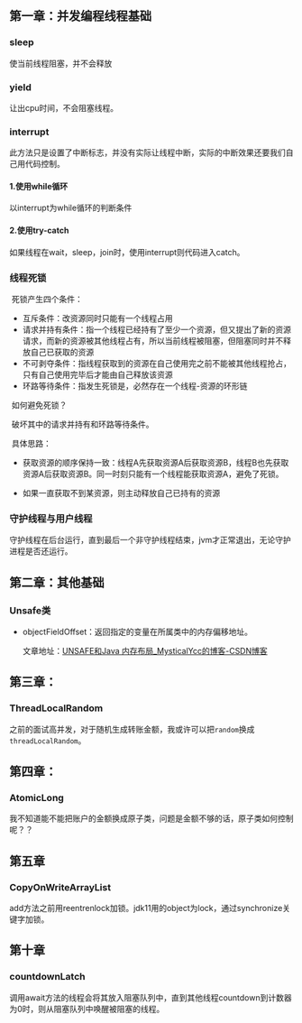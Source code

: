 ## 第一章：并发编程线程基础

### sleep

使当前线程阻塞，并不会释放

### yield

让出cpu时间，不会阻塞线程。

### interrupt

此方法只是设置了中断标志，并没有实际让线程中断，实际的中断效果还要我们自己用代码控制。

#### 1.使用while循环

以interrupt为while循环的判断条件

#### 2.使用try-catch

如果线程在wait，sleep，join时，使用interrupt则代码进入catch。

### 线程死锁

​	死锁产生四个条件：

- 互斥条件：改资源同时只能有一个线程占用
- 请求并持有条件：指一个线程已经持有了至少一个资源，但又提出了新的资源请求，而新的资源被其他线程占有，所以当前线程被阻塞，但阻塞同时并不释放自己已获取的资源
- 不可剥夺条件：指线程获取到的资源在自己使用完之前不能被其他线程抢占，只有自己使用完毕后才能由自己释放该资源
- 环路等待条件：指发生死锁是，必然存在一个线程-资源的环形链



​	如何避免死锁？

​	破坏其中的请求并持有和环路等待条件。

​	具体思路：

- 获取资源的顺序保持一致：线程A先获取资源A后获取资源B，线程B也先获取资源A后获取资源B。同一时刻只能有一个线程能获取资源A，避免了死锁。

- 如果一直获取不到某资源，则主动释放自己已持有的资源



### 守护线程与用户线程

守护线程在后台运行，直到最后一个非守护线程结束，jvm才正常退出，无论守护进程是否还运行。



## 第二章：其他基础

### Unsafe类

- objectFieldOffset：返回指定的变量在所属类中的内存偏移地址。

  文章地址：[UNSAFE和Java 内存布局_MysticalYcc的博客-CSDN博客](https://blog.csdn.net/qq_17238449/article/details/103498012)



## 第三章：

### ThreadLocalRandom

之前的面试高并发，对于随机生成转账金额，我或许可以把`random`换成`threadLocalRandom`。

## 第四章：

### AtomicLong

我不知道能不能把账户的金额换成原子类，问题是金额不够的话，原子类如何控制呢？？



## 第五章

### CopyOnWriteArrayList

add方法之前用reentrenlock加锁。jdk11用的object为lock，通过synchronize关键字加锁。



## 第十章

### countdownLatch

调用await方法的线程会将其放入阻塞队列中，直到其他线程countdown到计数器为0时，则从阻塞队列中唤醒被阻塞的线程。

